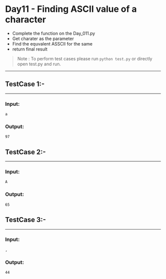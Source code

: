 # Day11 - Finding ASCII value of a character

- Complete the function on the Day_011.py
- Get charater as the parameter
- Find the equvalent ASSCII for the same
- return final result 
> Note : To perform test cases please run ``` python test.py ``` or directly open test.py and run. 
---
## TestCase 1:-
---
### Input:
```
a
```
### Output:
```
97
```

## TestCase 2:-
---
### Input:
```
A
```
### Output:
```
65
```

## TestCase 3:-
---
### Input:
```
,
```
### Output:
```
44
```
